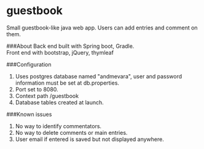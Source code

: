 # guestbook
Small guestbook-like java web app.
Users can add entries and comment on them. 

###About 
Back end built with Spring boot, Gradle.  
Front end with bootstrap, jQuery, thymleaf

###Configuration
1. Uses postgres database named "andmevara", user and password information must be set at db.properties.  
2. Port set to 8080.
2. Context path /guestbook
3. Database tables created at launch.

###Known issues
1. No way to identify commentators.
2. No way to delete comments or main entries.
3. User email if entered is saved but not displayed anywhere.

